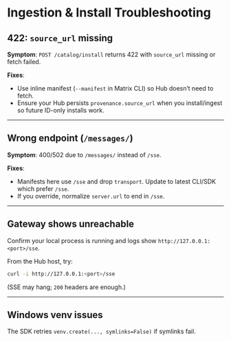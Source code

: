 # Ingestion & Install Troubleshooting

## 422: `source_url` missing

**Symptom**: `POST /catalog/install` returns 422 with `source_url` missing or fetch failed.

**Fixes**:
- Use inline manifest (`--manifest` in Matrix CLI) so Hub doesn’t need to fetch.
- Ensure your Hub persists `provenance.source_url` when you install/ingest so future ID-only installs work.

---

## Wrong endpoint (`/messages/`)

**Symptom**: 400/502 due to `/messages/` instead of `/sse`.

**Fixes**:
- Manifests here use `/sse` and drop `transport`. Update to latest CLI/SDK which prefer `/sse`.
- If you override, normalize `server.url` to end in `/sse`.

---

## Gateway shows unreachable

Confirm your local process is running and logs show `http://127.0.0.1:<port>/sse`.

From the Hub host, try:
```bash
curl -i http://127.0.0.1:<port>/sse
```
(SSE may hang; `200` headers are enough.)

---

## Windows venv issues

The SDK retries `venv.create(..., symlinks=False)` if symlinks fail.
